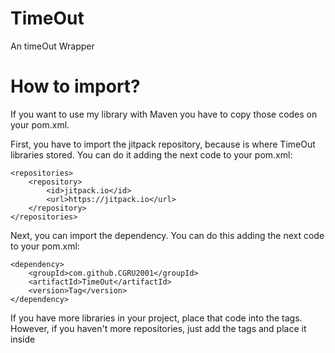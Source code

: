 # TimeOut
An timeOut Wrapper

# How to import?

If you want to use my library with Maven you have to copy those codes on your pom.xml.

First, you have to import the jitpack repository, because is where TimeOut libraries stored. You can do it adding the next code to your pom.xml:

	<repositories>
		<repository>
		    <id>jitpack.io</id>
		    <url>https://jitpack.io</url>
		</repository>
	</repositories>
  
  Next, you can import the dependency. You can do this adding the next code to your pom.xml:
  
  	<dependency>
	    <groupId>com.github.CGRU2001</groupId>
	    <artifactId>TimeOut</artifactId>
	    <version>Tag</version>
	</dependency>
  
  If you have more libraries in your project, place that code into the <dependencies> tags. However, if you haven't more repositories, just add the <dependencies> tags and place it inside
